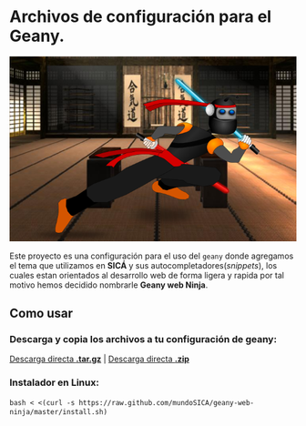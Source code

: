 Archivos de configuración para el Geany.
==========================================================================================

![El cacho web ninja](el-cacho-ninja-katana.png)

Este proyecto es una configuración para el uso del `geany` donde agregamos el tema que utilizamos en **SICÁ** y sus autocompletadores(_snippets_), los cuales estan orientados al desarrollo web de forma ligera y rapida por tal motivo hemos decidido nombrarle **Geany web Ninja**.

## Como usar

### Descarga y copia los archivos a tu configuración de geany:
<a href="https://github.com/mundoSICA/geany-web-ninja/tarball/master" class="button icon arrowdown">Descarga directa <b>.tar.gz</b></a> | <a href="https://github.com/mundoSICA/geany-web-ninja/zipball/master" class="button icon arrowdown">Descarga directa <b>.zip</b></a>


### Instalador en Linux:
	bash < <(curl -s https://raw.github.com/mundoSICA/geany-web-ninja/master/install.sh)
